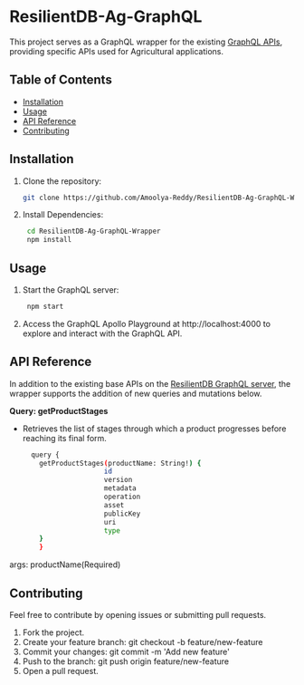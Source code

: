# ResilientDB-Ag-GraphQL

This project serves as a GraphQL wrapper for the existing [GraphQL APIs](https://github.com/apache/incubator-resilientdb-graphql), providing specific APIs used for Agricultural applications.


## Table of Contents

- [Installation](#installation)
- [Usage](#usage)
- [API Reference](#api-reference)
- [Contributing](#contributing)

## Installation

1. Clone the repository:

   ```bash
   git clone https://github.com/Amoolya-Reddy/ResilientDB-Ag-GraphQL-Wrapper

2. Install Dependencies:

   ```bash
    cd ResilientDB-Ag-GraphQL-Wrapper
    npm install

## Usage

1. Start the GraphQL server:

   ```bash
    npm start

2. Access the GraphQL Apollo Playground at http://localhost:4000 to explore and interact with the GraphQL API.

## API Reference

In addition to the existing base APIs on the [ResilientDB GraphQL server](https://github.com/apache/incubator-resilientdb-graphql), the wrapper supports the addition of new queries and mutations below.

**Query: getProductStages**

* Retrieves the list of stages through which a product progresses before reaching its final form.

   ```bash
     query {
       getProductStages(productName: String!) {
                       id
                       version
                       metadata
                       operation
                       asset
                       publicKey
                       uri
                       type
       }
       }


args: productName(Required)

## Contributing

Feel free to contribute by opening issues or submitting pull requests.

1. Fork the project.
2. Create your feature branch: git checkout -b feature/new-feature
3. Commit your changes: git commit -m 'Add new feature'
4. Push to the branch: git push origin feature/new-feature
5. Open a pull request.
